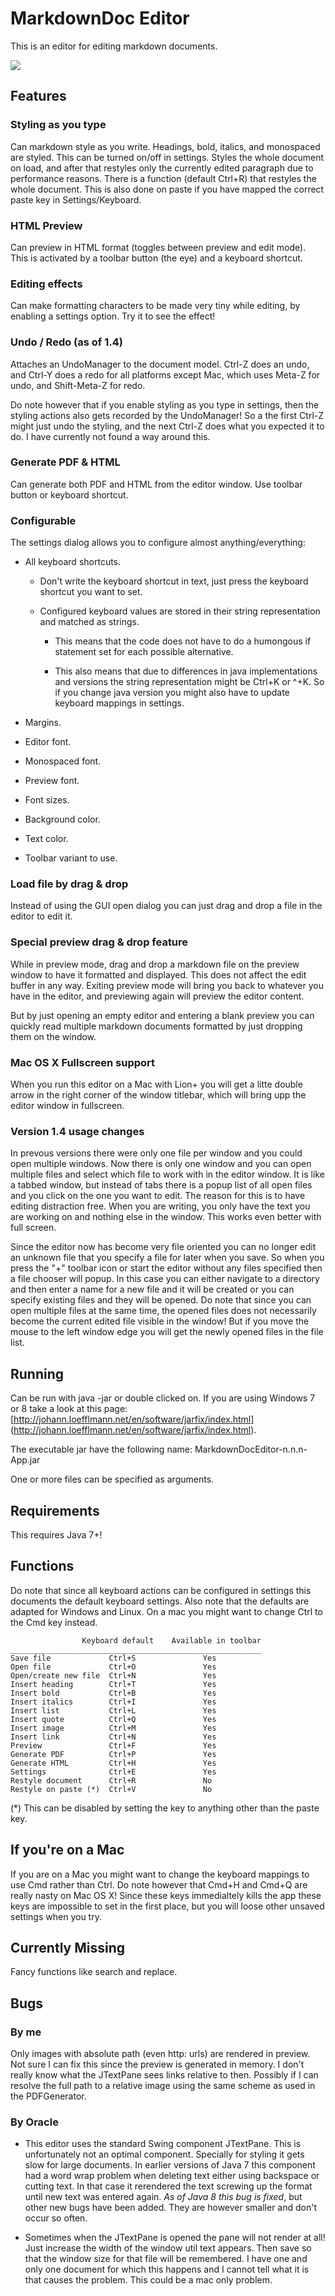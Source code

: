 # MarkdownDoc Editor

This is an editor for editing markdown documents. 

<div class="editorImage">

![](http://download.natusoft.se/Images/MarkdownDoc/MarkdownDoc-Editor-2.png) 

</div>

## Features

### Styling as you type

Can markdown style as you write. Headings, bold, italics, and monospaced are styled. This can be turned on/off in settings. Styles the whole document on load, and after that restyles only the currently edited paragraph due to performance reasons. There is a function (default Ctrl+R) that restyles the whole document. This is also done on paste if you have mapped the correct paste key in Settings/Keyboard.

### HTML Preview

Can preview in HTML format (toggles between preview and edit mode). This is activated by a toolbar button (the eye) and a keyboard shortcut.

### Editing effects

Can make formatting characters to be made very tiny while editing, by enabling a settings option. Try it to see the effect!

### Undo / Redo (as of 1.4)

Attaches an UndoManager to the document model. Ctrl-Z does an undo, and Ctrl-Y does a redo for all platforms except Mac, which uses Meta-Z for undo, and Shift-Meta-Z for redo.

Do note however that if you enable styling as you type in settings, then the styling actions also gets recorded by the UndoManager! So a the first Ctrl-Z might just undo the styling, and the next Ctrl-Z does what you expected it to do. I have currently not found a way around this.

### Generate PDF & HTML

Can generate both PDF and HTML from the editor window. Use toolbar button or keyboard shortcut.

### Configurable

The settings dialog allows you to configure almost anything/everything:

- All keyboard shortcuts. 

   - Don't write the keyboard shortcut in text, just press the keyboard shortcut you want to set.

   - Configured keyboard values are stored in their string representation and matched as strings. 

      - This means that the code does not have to do a humongous if statement set for each possible alternative.

      - This also means that due to differences in java implementations and versions the string representation might be Ctrl+K or ^+K. So if you change java version you might also have to update keyboard mappings in settings. 

- Margins.

- Editor font.

- Monospaced font.

- Preview font.

- Font sizes.

- Background color.

- Text color.

- Toolbar variant to use.

### Load file by drag & drop

Instead of using the GUI open dialog you can just drag and drop a file in the editor to edit it.

### Special preview drag & drop feature

While in preview mode, drag and drop a markdown file on the preview window to have it formatted and displayed. This does not affect the edit buffer in any way. Exiting preview mode will bring you back to whatever you have in the editor, and previewing again will preview the editor content. 

But by just opening an empty editor and entering a blank preview you can quickly read multiple markdown documents formatted by just dropping them on the window.

### Mac OS X Fullscreen support

When you run this editor on a Mac with Lion+ you will get a litte double arrow in the right corner of the window titlebar, which will bring upp the editor window in fullscreen. 

### Version 1.4 usage changes

In prevous versions there were only one file per window and you could open multiple windows. Now there is only one window and you can open multiple files and select which file to work with in the editor window. It is like a tabbed window, but instead of tabs there is a popup list of all open files and you click on the one you want to edit. The reason for this is to have editing distraction free. When you are writing, you only have the text you are working on and nothing else in the window. This works even better with full screen. 

Since the editor now has become very file oriented you can no longer edit an unknown file that you specify a file for later when you save. So when you press the "+" toolbar icon or start the editor without any files specified then a file chooser will popup. In this case you can either navigate to a directory and then enter a name for a new file and it will be created or you can specify existing files and they will be opened. Do note that since you can open multiple files at the same time, the opened files does not necessarily become the current edited file visible in the window! But if you move the mouse to the left window edge you will get the newly opened files in the file list. 
  
## Running

Can be run with java -jar or double clicked on. If you are using Windows 7 or 8 take a look at this page: [http://johann.loefflmann.net/en/software/jarfix/index.html]
(http://johann.loefflmann.net/en/software/jarfix/index.html). 

The executable jar have the following name: MarkdownDocEditor-n.n.n-App.jar

One or more files can be specified as arguments.

## Requirements

This requires Java 7+!

## Functions

Do note that since all keyboard actions can be configured in settings this documents the default keyboard settings. Also note that the defaults are adapted for Windows and Linux. On a mac you might want to change Ctrl to the Cmd key instead. 

	                Keyboard default    Available in toolbar
	________________________________________________________
	Save file             Ctrl+S               Yes
	Open file             Ctrl+O               Yes
	Open/create new file  Ctrl+N               Yes
	Insert heading        Ctrl+T               Yes
	Insert bold           Ctrl+B               Yes
	Insert italics        Ctrl+I               Yes
	Insert list           Ctrl+L               Yes
	Insert quote          Ctrl+Q               Yes
	Insert image          Ctrl+M               Yes
	Insert link           Ctrl+N               Yes
	Preview               Ctrl+F               Yes
	Generate PDF          Ctrl+P               Yes
	Generate HTML         Ctrl+H               Yes
	Settings              Ctrl+E               Yes
	Restyle document      Ctrl+R               No
	Restyle on paste (*)  Ctrl+V               No

(\*) This can be disabled by setting the key to anything other than the paste key.

## If you're on a Mac

If you are on a Mac you might want to change the keyboard mappings to use Cmd rather than Ctrl. Do note however that Cmd+H and Cmd+Q are really nasty on Mac OS X! Since these keys immedialtely kills the app these keys are impossible to set in the first place, but you will loose other unsaved settings when you try.

## Currently Missing

Fancy functions like search and replace.

## Bugs

### By me

Only images with absolute path (even http: urls) are rendered in preview. Not sure I can fix this since the preview is generated in memory. I don't really know what the JTextPane sees links relative to then. Possibly if I can resolve the full path to a relative image using the same scheme as used in the PDFGenerator.

### By Oracle

- This editor uses the standard Swing component JTextPane. This is unfortunately not an optimal component. Specially for styling it gets slow for large documents. In earlier versions of Java 7 this component had a word wrap problem when deleting text either using backspace or cutting text. In that case it rerendered the text screwing up the format until new text was entered again. _As of Java 8 this bug is fixed_, but other new bugs have been added. They are however smaller and don't occur so often.

- Sometimes when the JTextPane is opened the pane will not render at all! Just increase the width of the window util text appears. Then save so that the window size for that file will be remembered. I have one and only one document for which this happens and I cannot tell what it is that causes the problem. This could be a mac only problem. 


